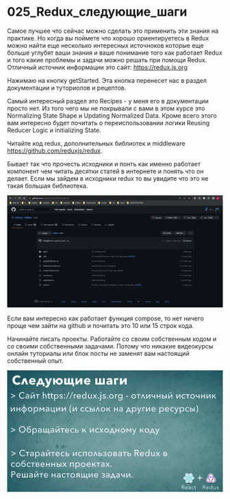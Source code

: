 # 025_Redux_следующие_шаги

Самое лучшее что сейчас можно сделать это применить эти знания на практике. Но когда вы поймете что хорошо ориентируетесь в Redux можно найти еще несколько интересных источноков которые еще больше углубят ваши знания и ваше понимание того как работает Redux и того какие проблемы и задачи можно решать при помощи Redux.
Отличный источник информации это сайт: <https://redux.js.org>

Нажимаю на кнопку getStarted. Эта кнопка перенесет нас в раздел документации и туториолов и рецептов.

Самый интересный раздел это Recipes - у меня его в документации просто нет. Из того чего мы не покрывали с вами в этом курсе это Normalizing State Shape и Updating Normalized Data. Кроме всего этого вам интересно будет почитать о переиспользовании логики Reusing Reducer Logic и initializing State.

Читайте код redux, дополнительных библиотек и middleware <https://github.com/reduxjs/redux>. 

Бывает так что прочесть исходники и понть как именно работает компонент чем читать десятки статей в интернете и понять что он делает. Если мы зайдем в исходники redux то вы увидите что это не такая большая библиотека.

![](img/001.jpg)

Если вам интересно как работает функция compose, то нет ничего проще чем зайти на github и почитать это 10 или 15 строк кода.

Начинайте писать проекты. Работайте со своим собственным кодом и со своими собственными задачами. Потому что никакие видеокурсы онлайн туториалы или блок посты не заменят вам настоящий собственный опыт.

![](img/002.jpg)

